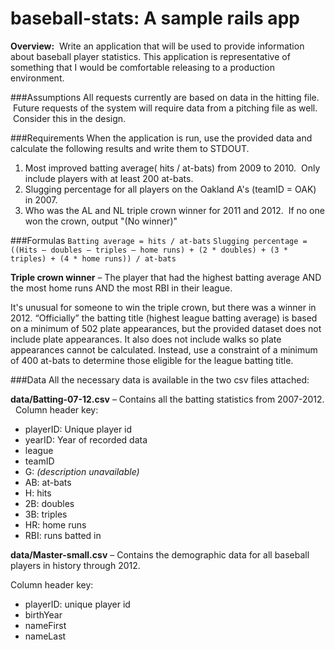 baseball-stats: A sample rails app
==============

**Overview:**  Write an application
that will be used to provide information about baseball player
statistics. This application
is representative of something that I would be comfortable
releasing to a production environment.

###Assumptions
All requests currently are based on data in the hitting
file.  Future requests of the system will require data from a pitching
file as well.  Consider this in the design.

###Requirements
When the application is run, use the provided data and
calculate the following results and write them to STDOUT.

1. Most improved batting average( hits / at-bats) from 2009 to 2010.
 Only include players with at least 200 at-bats.
2. Slugging percentage for all players on the Oakland A's (teamID = OAK)
in 2007. 
3. Who was the AL and NL triple crown winner for 2011 and 2012.  If no
one won the crown, output "(No winner)"

###Formulas
`Batting average = hits / at-bats`
`Slugging percentage = ((Hits – doubles – triples – home runs) + (2 *
doubles) + (3 * triples) + (4 * home runs)) / at-bats`

**Triple crown winner** – The player that had the highest batting average
AND the most home runs AND the most RBI in their league.

It's unusual for someone to win the triple crown, but there was a winner in 2012.
“Officially” the batting title (highest league batting average) is based on a minimum
of 502 plate appearances, but the provided dataset does not include plate
appearances. It also does not include walks so plate appearances cannot
be calculated. Instead, use a constraint of a minimum of 400 at-bats to
determine those eligible for the league batting title.


###Data
All the necessary data is available in the two csv files attached:

**data/Batting-07-12.csv** – Contains all the batting statistics from 2007-2012.
 
Column header key:
- playerID: Unique player id
- yearID: Year of recorded data
- league
- teamID
- G: _(description unavailable)_
- AB: at-bats
- H: hits
- 2B: doubles
- 3B: triples
- HR: home runs
- RBI: runs batted in

**data/Master-small.csv** – Contains the demographic data for all baseball
players in history through 2012.

Column header key:
- playerID: unique player id
- birthYear
- nameFirst
- nameLast
